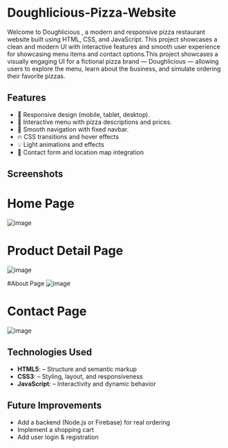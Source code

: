 # Doughlicious-Pizza-Website

Welcome to Doughlicious , a modern and responsive pizza restaurant website built using HTML, CSS, and JavaScript. This project showcases a clean and modern UI with interactive features and smooth user experience for showcasing menu items and contact options.This project showcases a visually engaging UI for a fictional pizza brand — Doughlicious — allowing users to explore the menu, learn about the business, and simulate ordering their favorite pizzas.

## Features

- 🍕 Responsive design (mobile, tablet, desktop).
- 🧾 Interactive menu with pizza descriptions and prices.
- 🧭 Smooth navigation with fixed navbar.
- 🔥 CSS transitions and hover effects
- 💡 Light animations and effects
- 📍 Contact form and location map integration

## Screenshots

# Home Page
![image](https://github.com/user-attachments/assets/4cc8e5dc-c8c6-4fc7-8754-a3d543cbade3)

# Product Detail Page
![image](https://github.com/user-attachments/assets/bf9996f5-1f72-4859-a2f7-0f11ae2925ef)

#About Page
![image](https://github.com/user-attachments/assets/6fac26a8-0fec-4dc9-a551-a5a33d94a81b)

# Contact Page
![image](https://github.com/user-attachments/assets/c5be8015-138f-4d49-a809-4483e1a0f80a)

## Technologies Used

- **HTML5**: – Structure and semantic markup
- **CSS3**: – Styling, layout, and responsiveness
- **JavaScript**: – Interactivity and dynamic behavior

## Future Improvements

- Add a backend (Node.js or Firebase) for real ordering
- Implement a shopping cart
- Add user login & registration






